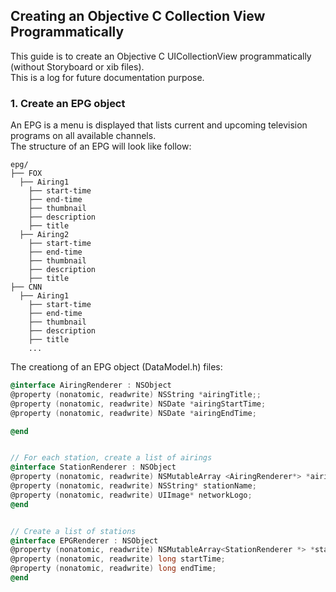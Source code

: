 ## Creating an Objective C Collection View Programmatically
This guide is to create an Objective C UICollectionView programmatically (without Storyboard or xib files). <br>
This is a log for future documentation purpose. 


### 1. Create an EPG object 
 An EPG is a menu is displayed that lists current and upcoming television programs on all available channels.  <br>
 The structure of an EPG will look like follow: 

    epg/
    ├── FOX                      
      ├── Airing1
        ├── start-time                      
        ├── end-time                       
        ├── thumbnail                      
        ├── description        
        ├── title   
      ├── Airing2  
        ├── start-time                      
        ├── end-time                       
        ├── thumbnail                      
        ├── description        
        ├── title                        
    ├── CNN    
      ├── Airing1
        ├── start-time                      
        ├── end-time                       
        ├── thumbnail                      
        ├── description        
        ├── title 
        ... 

The creationg of an EPG object (DataModel.h) files:    
   
 ```objective-c
@interface AiringRenderer : NSObject
@property (nonatomic, readwrite) NSString *airingTitle;;
@property (nonatomic, readwrite) NSDate *airingStartTime;
@property (nonatomic, readwrite) NSDate *airingEndTime;

@end


// For each station, create a list of airings
@interface StationRenderer : NSObject
@property (nonatomic, readwrite) NSMutableArray <AiringRenderer*> *airings;
@property (nonatomic, readwrite) NSString* stationName;
@property (nonatomic, readwrite) UIImage* networkLogo;
@end


// Create a list of stations
@interface EPGRenderer : NSObject
@property (nonatomic, readwrite) NSMutableArray<StationRenderer *> *stations;
@property (nonatomic, readwrite) long startTime;
@property (nonatomic, readwrite) long endTime;
@end
``` 
   
